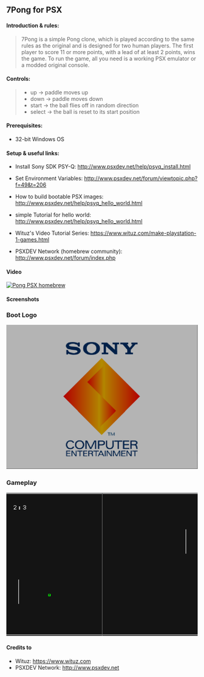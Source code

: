 ## 7Pong for PSX

#### Introduction & rules:

> 7Pong is a simple Pong clone, which is played according to the same rules as the original and is designed for two human players. The first player to score 11 or more points, with a lead of at least 2 points, wins the game.
> To run the game, all you need is a working PSX emulator or a modded original console.

#### Controls:

> - up -> paddle moves up
>- down -> paddle moves down
>- start -> the ball flies off in random direction
>- select -> the ball is reset to its start position

#### Prerequisites:
- 32-bit Windows OS

#### Setup & useful links:
- Install Sony SDK PSY-Q: http://www.psxdev.net/help/psyq_install.html

- Set Environment Variables: http://www.psxdev.net/forum/viewtopic.php?f=49&t=206

- How to build bootable PSX images: http://www.psxdev.net/help/psyq_hello_world.html

- simple Tutorial for hello world: http://www.psxdev.net/help/psyq_hello_world.html

- Wituz's Video Tutorial Series: https://www.wituz.com/make-playstation-1-games.html

- PSXDEV Network (homebrew community): http://www.psxdev.net/forum/index.php

#### Video
[![Pong PSX homebrew](http://img.youtube.com/vi/Of2ZMc9h27s/0.jpg)](http://www.youtube.com/watch?v=Of2ZMc9h27s "Pong PSX homebrew")

#### Screenshots

### Boot Logo
![](docs/PSXBoot.png)

### Gameplay
![](docs/Gameplay.png)

#### Credits to

- Wituz: https://www.wituz.com
- PSXDEV Network: http://www.psxdev.net
